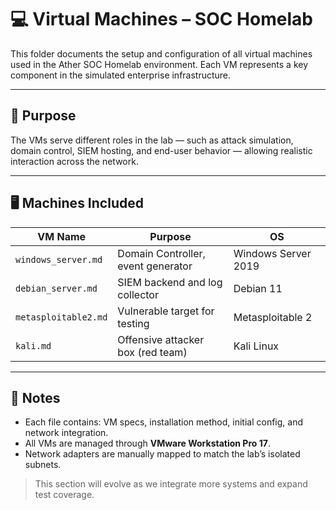 # 💻 Virtual Machines – SOC Homelab

This folder documents the setup and configuration of all virtual machines used in the Ather SOC Homelab environment. Each VM represents a key component in the simulated enterprise infrastructure.

---

## 🧩 Purpose

The VMs serve different roles in the lab — such as attack simulation, domain control, SIEM hosting, and end-user behavior — allowing realistic interaction across the network.

---

## 🖥️ Machines Included

| VM Name             | Purpose                              | OS                    |
|---------------------|---------------------------------------|------------------------|
| `windows_server.md` | Domain Controller, event generator    | Windows Server 2019    |
| `debian_server.md`  | SIEM backend and log collector        | Debian 11              |
| `metasploitable2.md`| Vulnerable target for testing         | Metasploitable 2       |
| `kali.md`           | Offensive attacker box (red team)     | Kali Linux             |

---

## 📌 Notes

- Each file contains: VM specs, installation method, initial config, and network integration.
- All VMs are managed through **VMware Workstation Pro 17**.
- Network adapters are manually mapped to match the lab’s isolated subnets.

> This section will evolve as we integrate more systems and expand test coverage.
